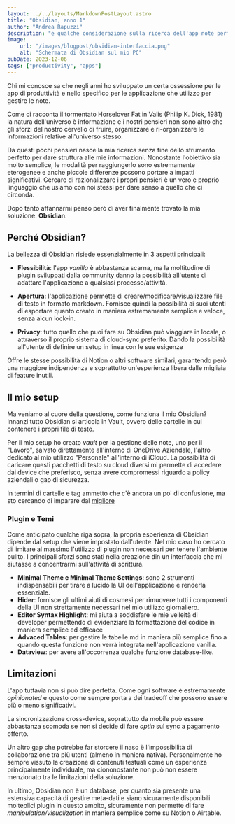 ```yaml
--- 
layout: ../../layouts/MarkdownPostLayout.astro
title: "Obsidian, anno 1"
author: "Andrea Rapuzzi"
description: "e qualche considerazione sulla ricerca dell'app note perfetta"
image: 
    url: "/images/blogpost/obsidian-interfaccia.png"
    alt: "Schermata di Obsidian sul mio PC"
pubDate: 2023-12-06
tags: ["productivity", "apps"]
---
```


Chi mi conosce sa che negli anni ho sviluppato un certa ossessione per le app di produttività e nello specifico per le applicazione che utilizzo per gestire le note.

Come ci racconta il tormentato Horselover Fat in Valis (Philip K. Dick, 1981) la natura dell'universo è informazione e i nostri pensieri non sono altro che gli sforzi del nostro cervello di fruire, organizzare e ri-organizzare le informazioni relative all'universo stesso. 

Da questi pochi pensieri nasce la mia ricerca senza fine dello strumento perfetto per dare struttura alle mie informazioni. Nonostante l'obiettivo sia molto semplice, le modalità per raggiungerlo sono estremamente eterogenee e anche piccole differenze possono portare a impatti significativi. Cercare di razionalizzare i propri pensieri è un vero e proprio linguaggio che usiamo con noi stessi per dare senso a quello che ci circonda.

Dopo tanto affannarmi penso però di aver finalmente trovato la mia soluzione: **Obsidian**.

## Perché Obsidian?

La bellezza di Obsidian risiede essenzialmente in 3 aspetti principali:

- **Flessibilità**: l'app *vanilla* è abbastanza scarna, ma la moltitudine di plugin sviluppati dalla community danno la possibilità all'utente di adattare l'applicazione a qualsiasi processo/attività. 
  
- **Apertura**: l'applicazione permette di creare/modificare/visualizzare file di testo in formato markdown. Fornisce quindi la possibilità ai suoi utenti di esportare quanto creato in maniera estremamente semplice e veloce, senza alcun lock-in.
  
- **Privacy**: tutto quello che puoi fare su Obsidian può viaggiare in locale, o attraverso il proprio sistema di cloud-sync preferito. Dando la possibilità all'utente di definire un setup in linea con le sue esigenze

Offre le stesse possibilità di Notion o altri software similari, garantendo però una maggiore indipendenza e soprattutto un'esperienza libera dalle migliaia di feature inutili.

## Il mio setup
Ma veniamo al cuore della questione, come funziona il mio Obsidian? Innanzi tutto Obsidian si articola in Vault, ovvero delle cartelle in cui contenere i propri file di testo.

Per il mio setup ho creato *vault* per la gestione delle note, uno per il "Lavoro", salvato direttamente all'interno di OneDrive Aziendale, l'altro dedicato al mio utilizzo "Personale" all'interno di iCloud. La possibilità di caricare questi pacchetti di testo su cloud diversi mi permette di accedere dai device che preferisco, senza avere compromessi riguardo a policy aziendali o gap di sicurezza.

In termini di cartelle e tag ammetto che c'è ancora un po' di confusione, ma sto cercando di imparare dal [migliore](https://stephango.com/vault)

### Plugin e Temi
Come anticipato qualche riga sopra, la propria esperienza di Obsidian dipende dal setup che viene impostato dall'utente. Nel mio caso ho cercato di limitare al massimo l'utilizzo di plugin non necessari per tenere l'ambiente pulito. I principali sforzi sono stati nella creazione din un interfaccia che mi aiutasse a concentrarmi sull'attività di scrittura.

- **Minimal Theme e Minimal Theme Settings**: sono 2 strumenti indispensabili per tirare a lucido la UI dell'applicazione e renderla essenziale.
- **Hider**: fornisce gli ultimi aiuti di cosmesi per rimuovere tutti i componenti della UI non strettamente necessari nel mio utilizzo giornaliero.
- **Editor Syntax Highlight**: mi aiuta a soddisfare le mie velleità di developer permettendo di evidenziare la formattazione del codice in maniera semplice ed efficace
- **Advaced Tables**: per gestire le tabelle md in maniera più semplice fino a quando questa funzione non verrà integrata nell'applicazione vanilla.
- **Dataview**: per avere all'occorrenza qualche funzione database-like.


## Limitazioni
L'app tuttavia non si può dire perfetta. Come ogni software è estremamente *opinionated* e questo come sempre porta a dei tradeoff che possono essere più o meno significativi.

La sincronizzazione cross-device, soprattutto da mobile può essere abbastanza scomoda se non si decide di fare *optin* sul sync a pagamento offerto.

Un altro gap che potrebbe far storcere il naso è l'impossibilità di collaborazione tra più utenti (almeno in maniera nativa). Personalmente ho sempre vissuto la creazione di contenuti testuali come un esperienza principalmente individuale, ma ciononostante non può non essere menzionato tra le limitazioni della soluzione.

In ultimo, Obsidian non è un database, per quanto  sia presente una estensiva capacità di gestire meta-dati e siano sicuramente disponibili molteplici plugin in questo ambito, sicuramente non permette di fare *manipulation/visualization* in maniera semplice come su Notion o Airtable.